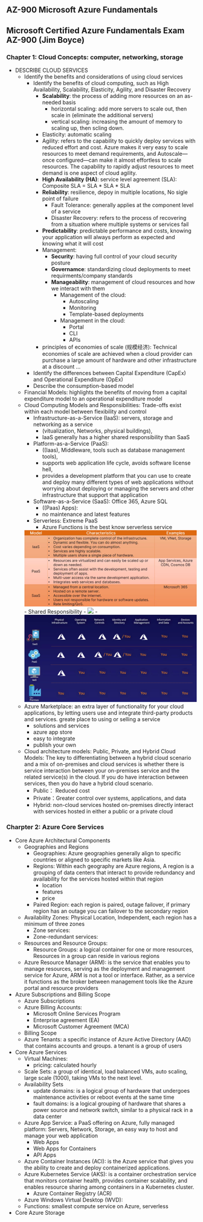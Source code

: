 ## AZ-900 Microsoft Azure Fundamentals
## Microsoft Certified Azure Fundamentals Exam AZ-900 (Jim Boyce)
### Chapter 1: Cloud Concepts: computer, networking, storage
  - DESCRIBE CLOUD SERVICES
    - Identify the benefits and considerations of using cloud services
      - Identify the benefits of cloud computing, such as High Availability, Scalability, Elasticity, Agility, and Disaster Recovery
        - **Scalability**: the process of adding more resources on an as-needed basis
          - horizontal scaling: add more servers to scale out, then scale in (eliminate the additional servers)
          - vertical scaling: increasing the amount of memory to scaling up, then scling down.
        - Elasticity: automatic scaling
        - Agility: refers to the capability to quickly deploy services with reduced effort and cost. Azure makes it very easy to scale resources to meet demand requirements, and Autoscale—once configured—can make it almost effortless to scale resources. The capability to rapidly adjust resources to meet demand is one aspect of cloud agility.
        - **High Availability (HA)**: service level agreement (SLA): Composite SLA = SLA * SLA * SLA
        - **Reliability**: resilience, depoy in multiple locations, No sigle point of failure
          - Fault Tolerance: generally applies at the component level of a service
          - Disaster Recovery: refers to the process of recovering from a situation where multiple systems or services fail
        - **Predictability**: predictable performance and costs, knowing your application will always perform as expected and knowing what it will cost
        - Management: 
          - **Security**: having full control of your cloud security posture
          - **Governamce**: standardizing cloud deployments to meet requirments/company standards
          - **Manageability**: management of cloud resources and how we interact with them
            - Management of the cloud:
              - Autoscaling
              - Monitoring
              - Template-based deployments
            - Management in the cloud:
              - Portal
              - CLI
              - APIs
        - principles of economies of scale (规模经济): Technical economies of scale are achieved when a cloud provider can purchase a large amount of hardware and other infrastructure at a discount ...
      - Identify the differences between Capital Expenditure (CapEx) and Operational Expenditure (OpEx)
      - Describe the consumption-based model
    - Financial Models: highlights the benefits of moving from a capital expenditure model to an operational expenditure model
    - Cloud Computing Models and Responsibilities: Trade-offs exist within each model between flexibility and control
      - Infrastructure-as-a-Service (IaaS): servers, storage and networking as a service
        - (vitualization, Networks, physical buildings), 
        - IaaS generally has a higher shared responsibility than SaaS
      - Platform-as-a-Service (PaaS): 
        - ((Iaas), Middleware, tools such as database management tools), 
        - supports web application life cycle, avoids software license hell, 
        - provides a development platform that you can use to create and deploy many different types of web applications without worrying about deploying or managing the servers and other infrastructure that support that application
      - Software-as-a-Service (SaaS): Office 365, Azure SQL
        - ((Paas) Apps):
        - no maintenance and latest features
      - Serverless: Extreme PaaS
        - Azure Functions is the best know serverless service
      <img src="service-model.png">
      - Shared Responsibility 
        - <img src="https://learn.microsoft.com/en-us/azure/security/fundamentals/media/shared-responsibility/shared-responsibility.svg">
        - <img src="responsibility.png">
    - Azure Marketplace: an extra layer of functionality for your cloud applications, by letting users use and integrate third-party products and services. greate place to using or selling a service
      - solutions and services
      - azure app store
      - easy to integrate
      - publish your own
    - Cloud architecture models: Public, Private, and Hybrid Cloud Models: The key to differentiating between a hybrid cloud scenario and a mix of on-premises and cloud services is whether there is service interaction between your on-premises service and the related service(s) in the cloud. If you do have interaction between services, then you do have a hybrid cloud scenario.
      - Public： Reduced cost
      - Private：Greater control over systems, applications, and data
      - Hybrid: non-cloud services hosted on-premises directly interact with services hosted in either a public or a private cloud

### Charpter 2: Azure Core Services
  - Core Azure Architectural Components
    - Geographies and Regions
      - Geographies: Azure geographies generally align to specific countries or aligned to specific markets like Asia.
      - Regions: Within each geography are Azure regions, A region is a grouping of data centers that interact to provide redundancy and availability for the services hosted within that region
        - location
        - features
        - price
      - Paired Region: each region is paired, outage failover, if primary region has an outage you can failover to the secondary region
    - Availability Zones: Physical Location, Independent, each region has a minimum of three zones
      - Zone services:
      - Zone-redundant services:
    - Resources and Resource Groups:
      - Resource Groups: a logical container for one or more resources, Resources in a group can reside in various regions
    - Azure Resource Manager (ARM): is the service that enables you to manage resources, serving as the deployment and management service for Azure, ARM is not a tool or interface. Rather, as a service it functions as the broker between management tools like the Azure portal and resource providers
  - Azure Subscriptions and Billing Scope
    - Azure Subscriptions
    - Azure Billing Accounts:
      - Microsoft Online Services Program
      - Enterprise agreement (EA)
      - Microsoft Customer Agreement (MCA)
    - Billing Scope
    - Azure Tenants: a specific instance of Azure Active Directory (AAD) that contains accounts and groups. a tenant is a group of users
  - Core Azure Services
    - Virtual Machines:
      - pricing: calculated hourly
    - Scale Sets: a group of identical, load balanced VMs, auto scaling, large scale (1000), taking VMs to the next level.
    - Availability Sets
      - update domains: is a logical group of hardware that undergoes maintenance activities or reboot events at the same time
      - fault domains: is a logical grouping of hardware that shares a power source and network switch, similar to a physical rack in a data center
    - Azure App Service: a PaaS offering on Azure, fully managed platform: Servers, Network, Storage, an easy way to host and manage your web application
      - Web Apps
      - Web Apps for Containers
      - API Apps
    - Azure Container Instances (ACI): is the Azure service that gives you the ability to create and deploy containerized applications.
    - Azure Kubernetes Service (AKS): is a container orchestration service that monitors container health, provides container scalability, and enables resource sharing among containers in a Kubernetes cluster.
      - Azure Container Registry (ACR)
    - Azure Windows Virtual Desktop (WVD):
    - Functions: smallest compute service on Azure, serverless
  - Core Azure Storage